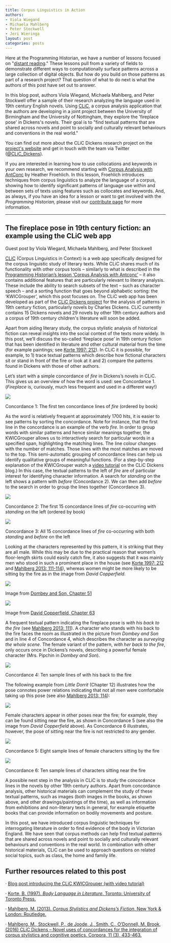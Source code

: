 ```yaml
---
title: Corpus Linguistics in Action
authors:
- Viola Wiegand
- Michaela Mahlberg
- Peter Stockwell
- Jeri Wieringa
layout: post
categories: posts
---
```


Here at the Programming Historian, we have a number of lessons focused on "[distant reading](https://programminghistorian.org/lessons/?topic=distant-reading)." These lessons pull from a variety of fields to demonstrate different ways to computationally surface patterns across a large collection of digital objects. But how do you build on those patterns as part of a research project? That question of what to do next is what the authors of this post have set out to answer. 

In this blog post, authors Viola Wiegand, Michaela Mahlberg, and Peter Stockwell offer a sample of their research analyzing the language used in 19th century English novels. Using [CLiC](http://clic.bham.ac.uk/), a corpus analysis application that the authors are developing in a joint project between the University of Birmingham and the University of Nottingham, they explore the 'fireplace pose' in Dickens's novels. Their goal is to "find textual patterns that are shared across novels and point to socially and culturally relevant behaviours and conventions in the real world." 

You can find out more about the CLiC Dickens research project on the [project's website](http://www.birmingham.ac.uk/schools/edacs/departments/englishlanguage/research/projects/clic/index.aspx) and get in touch with the team via Twitter ([@CLiC_Dickens](https://twitter.com/CLiC_Dickens/)). 

If you are interested in learning how to use collocations and keywords in your own research, we recommend starting with [Corpus Analysis with AntConc](https://programminghistorian.org/lessons/corpus-analysis-with-antconc) by Heather Froehlich. In this lesson, Froehlich introduces techniques from corpus linguistics to analyze the language of a corpus, showing how to identify significant patterns of language use within and between sets of texts using features such as collocates and keywords. And, as always, if you have an idea for a lesson or want to get involved with the *Programming Historian,* please visit our [contribute page](https://programminghistorian.org/contribute) for more information.

---

## The fireplace pose in 19th century fiction: an example using the CLiC web app

Guest post by Viola Wiegard, Michaela Mahlberg, and Peter Stockwell

[CLiC](clic.bham.ac.uk) (Corpus Linguistics in Context) is a web app specifically designed for the corpus linguistic study of literary texts. While CLiC shares much of its functionality with other corpus tools – similarly to what is described in the [Programming Historian’s lesson ‘Corpus Analysis with Antconc’](http://programminghistorian.org/lessons/corpus-analysis-with-antconc) – it also contains additional features that are particularly relevant to literary analysis. These include the ability to search subsets of the text – such as character speech – and a sorting function that goes beyond alphabetic sorting: the ‘KWICGrouper’, which this post focuses on. The CLiC web app has been developed as part of the [CLiC Dickens project](birmingham.ac.uk/clic) for the analysis of patterns in 19th century fiction, particularly novels by Charles Dickens. CLiC currently contains 15 Dickens novels and 29 novels by other 19th century authors and a corpus of 19th century children's literature will soon be added.

Apart from aiding literary study, the corpus stylistic analysis of historical fiction can reveal insights into the social context of the texts more widely. In this post, we’ll discuss the so-called ‘fireplace pose’ in 19th century fiction that has been identified in literature and other cultural material from the time (for example paintings; see [Korte 1997: 212](https://books.google.co.uk/books?id=o9o4gLzrRPEC&lpg=PP1&pg=PA212#v=onepage&q&f=false)). In CLiC it is possible, for example, to 1) trace textual patterns which describe how fictional characters sit or stand in front of the fire or look at it and 2) compare the patterns found in Dickens with those of other authors.

Let’s start with a simple concordance of *fire* in Dickens’s novels in CLiC. This gives us an overview of how the word is used: see Concordance 1\. (*Fireplace* is, curiously, much less frequent and used in a different way!)

![](/images/corpus-linguistics-in-action/Concordance_1_clic_dickens_fire_10_lines.png)

Concordance 1: The first ten concordance lines of *fire* (ordered by book)

As the word is relatively frequent at approximately 1700 hits, it is easier to see patterns by sorting the concordance. Note for instance, that the first line in the concordance is an example of the verb *fire.* In order to group words with similar patterns and hence similar meanings together, the KWICGrouper allows us to interactively search for particular words in a specified span, highlighting the matching lines. The line colour changes with the number of matches. Those lines with the most matches are moved to the top. This semi-automatic grouping of concordance lines can help us identify qualitative groups of meaningful functions. (For a step-by-step explanation of the KWICGrouper watch a [video tutorial](https://blog.bham.ac.uk/clic-dickens/2017/06/22/video-introducing-the-clic-kwicgrouper-function-to-group-concordance-lines/) on the CLiC Dickens blog.) In this case, the textual patterns to the left of *fire* are of particular interest for identifying character information. A search for *standing* on the left shows a pattern with *before* (Concordance 2). We can then add *before* to the search in order to group the lines together (Concordance 3).

![](/images/corpus-linguistics-in-action/Concordance_2_clic_dickens_fire_standing_15_lines.png)

Concordance 2: The first 15 concordance lines of *fire* co-occurring with *standing* on the left (ordered by book)

![](/images/corpus-linguistics-in-action/Concordance_3_clic_dickens_fire_standing_before_15_lines.png)

Concordance 3: All 15 concordance lines of *fire* co-occurring with both *standing* and *before* on the left

Looking at the characters represented by this pattern, it is striking that they are all male. While this may be due to the practical reason that women’s floor-length skirts could easily catch fire, it also suggests that it was mainly men who stood in such a prominent place in the house (see [Korte 1997: 212](https://books.google.co.uk/books?id=o9o4gLzrRPEC&lpg=PP1&pg=PA212#v=onepage&q&f=false) and [Mahlberg 2013: 111-114](https://books.google.co.uk/books?id=v98rcxoYUbYC&lpg=PP1&dq=mahlberg%20corpus%20stylistics&pg=PA111#v=onepage&q&f=false)), whereas women might be more likely to be sitting by the fire as in the image from *David Copperfield.*

![](/images/corpus-linguistics-in-action/Image_1_mr_dombey_and_the_world.jpg)

Image from [Dombey and Son, Chapter 51](http://www.gutenberg.org/ebooks/821)

![](/images/corpus-linguistics-in-action/Image_2_David_Copperfield_fireplace.jpg)

Image from [David Copperfield, Chapter 63](http://www.gutenberg.org/ebooks/766)

A frequent textual pattern indicating the fireplace pose is *with his back to the fire* (see [Mahlberg 2013: 111](https://books.google.co.uk/books?id=v98rcxoYUbYC&lpg=PP1&dq=mahlberg%20corpus%20stylistics&pg=PA111#v=onepage&q&f=false)). A character who stands with his back to the fire faces the room as illustrated in the picture from *Dombey and Son* and in line 4 of Concordance 4, which describes the character as *surveying the whole scene*. The female variant of the pattern, *with her back to the fire*, only occurs once in Dickens’s novels, describing a powerful female character (Mrs. Pipchin in *Dombey and Son*).

![](/images/corpus-linguistics-in-action/Concordance_4_clic_dickens_fire_with_his_back_10_lines.png)

Concordance 4: Ten sample lines of with his back to the fire

The following example from *Little Dorrit* (Chapter 12) illustrates how the pose connotes power relations indicating that not all men were comfortable taking up this pose (see also [Mahlberg 2013: 114](https://books.google.co.uk/books?id=v98rcxoYUbYC&lpg=PP1&dq=mahlberg%20corpus%20stylistics&pg=PA114#v=onepage&q&f=false)):

![](/images/corpus-linguistics-in-action/quotation.png)

Female characters appear in other poses near the fire; for example, they can be found sitting near the fire, as shown in Concordance 5 (see also the image from *David Copperfield* above). As Concordance 6 illustrates, however, the pose of sitting near the fire is not restricted to any gender.

![](/images/corpus-linguistics-in-action/Concordance_5_clic_fire_sitting_sat_female.png)

Concordance 5: Eight sample lines of female characters sitting by the fire

![](/images/corpus-linguistics-in-action/Concordance_6_clic_fire_sitting_sat_any.png)

Concordance 6: Ten sample lines of characters sitting near the fire

A possible next step in the analysis in CLiC is to study the concordance lines in the novels by other 19th century authors. Apart from concordance analysis, other historical materials can complement the study of these textual patterns, such as images (both images in the books, as shown above, and other drawings/paintings of the time), as well as information from exhibitions and non-literary texts in general, for example etiquette books that can provide information on bodily movements and posture.

In this post, we have introduced corpus linguistic techniques for interrogating literature in order to find evidence of the body in Victorian England. We have seen that corpus methods can help find textual patterns that are shared across novels and point to socially and culturally relevant behaviours and conventions in the real world. In combination with other historical materials, CLiC can be used to approach questions on related social topics, such as class, the home and family life.


## Further resources related to this post

· [Blog post introducing the CLiC KWICGrouper (with video tutorial)](https://blog.bham.ac.uk/clic-dickens/2017/06/22/video-introducing-the-clic-kwicgrouper-function-to-group-concordance-lines/)

· [Korte, B. (1997). *Body Language in Literature*. Toronto: University of Toronto Press.](https://books.google.co.uk/books?id=o9o4gLzrRPEC&lpg=PP1&pg=PP1#v=onepage&q&f=false)

· [Mahlberg, M. (2013). *Corpus Stylistics and Dickens’s Fiction*. New York & London: Routledge.](https://books.google.co.uk/books?id=v98rcxoYUbYC&lpg=PP1&pg=PP1#v=onepage&q&f=false)

· [Mahlberg, M., Stockwell, P., de Joode, J., Smith, C., O’Donnell, M. Brook, (2016) CLiC Dickens – Novel uses of concordances for the integration of corpus stylistics and cognitive poetics, Corpora, 11 (3), 433-463.](http://www.euppublishing.com/doi/full/10.3366/cor.2016.0102)






